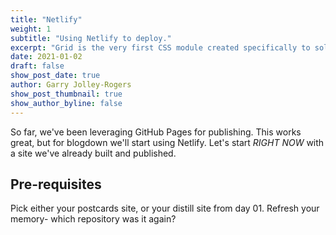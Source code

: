 ```yaml
---
title: "Netlify"
weight: 1
subtitle: "Using Netlify to deploy."
excerpt: "Grid is the very first CSS module created specifically to solve the layout problems we’ve all been hacking our way around for as long as we’ve been making websites."
date: 2021-01-02
draft: false
show_post_date: true
author: Garry Jolley-Rogers
show_post_thumbnail: true
show_author_byline: false
---
```



So far, we've been leveraging GitHub Pages for publishing. This works great, but for blogdown we'll start using Netlify. Let's start *RIGHT NOW* with a site we've already built and published.

## Pre-requisites

Pick either your postcards site, or your distill site from day 01. Refresh your memory- which repository was it again?